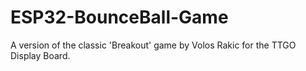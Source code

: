 # ESP32-BounceBall-Game
A version of the classic 'Breakout' game by Volos Rakic for the TTGO Display Board. 
